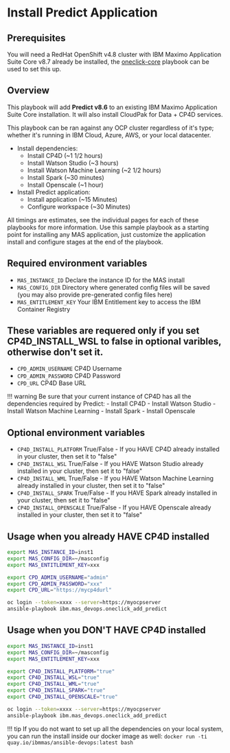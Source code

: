 # Install Predict Application

## Prerequisites
You will need a RedHat OpenShift v4.8 cluster with IBM Maximo Application Suite Core v8.7 already be installed, the [oneclick-core](oneclick-core.md) playbook can be used to set this up.

## Overview
This playbook will add **Predict v8.6** to an existing IBM Maximo Application Suite Core installation. It will also install CloudPak for Data + CP4D services.

This playbook can be ran against any OCP cluster regardless of it's type; whether it's running in IBM Cloud, Azure, AWS, or your local datacenter.

- Install dependencies:
    - Install CP4D (~1 1/2 hours)
    - Install Watson Studio (~3 hours)
    - Install Watson Machine Learning (~2 1/2 hours)
    - Install Spark (~30 minutes)
    - Install Openscale (~1 hour)
- Install Predict application:
    - Install application (~15 Minutes) 
    - Configure workspace (~30 Minutes) 

All timings are estimates, see the individual pages for each of these playbooks for more information.  Use this sample playbook as a starting point for installing any MAS application, just customize the application install and configure stages at the end of the playbook.

## Required environment variables
- `MAS_INSTANCE_ID` Declare the instance ID for the MAS install
- `MAS_CONFIG_DIR` Directory where generated config files will be saved (you may also provide pre-generated config files here)
- `MAS_ENTITLEMENT_KEY` Your IBM Entitlement key to access the IBM Container Registry

## These variables are requered only if you set CP4D_INSTALL_WSL to false in optional varibles, otherwise don't set it.
- `CPD_ADMIN_USERNAME` CP4D Username
- `CPD_ADMIN_PASSWORD` CP4D Password
- `CPD_URL` CP4D Base URL

!!! warning
    Be sure that your current instance of CP4D has all the dependencies required by Predict:
    - Install CP4D
    - Install Watson Studio
    - Install Watson Machine Learning
    - Install Spark
    - Install Openscale

## Optional environment variables
- `CP4D_INSTALL_PLATFORM` True/False - If you HAVE CP4D already installed in your cluster, then set it to "false"
- `CP4D_INSTALL_WSL` True/False - If you HAVE Watson Studio already installed in your cluster, then set it to "false"
- `CP4D_INSTALL_WML` True/False - If you HAVE Watson Machine Learning already installed in your cluster, then set it to "false"
- `CP4D_INSTALL_SPARK` True/False - If you HAVE Spark already installed in your cluster, then set it to "false"
- `CP4D_INSTALL_OPENSCALE` True/False - If you HAVE Openscale already installed in your cluster, then set it to "false"


## Usage when you already HAVE CP4D installed

```bash
export MAS_INSTANCE_ID=inst1
export MAS_CONFIG_DIR=~/masconfig
export MAS_ENTITLEMENT_KEY=xxx

export CPD_ADMIN_USERNAME="admin"
export CPD_ADMIN_PASSWORD="xxx"
export CPD_URL="https://mycp4durl"

oc login --token=xxxx --server=https://myocpserver
ansible-playbook ibm.mas_devops.oneclick_add_predict
```

## Usage when you DON'T HAVE CP4D installed
```bash
export MAS_INSTANCE_ID=inst1
export MAS_CONFIG_DIR=~/masconfig
export MAS_ENTITLEMENT_KEY=xxx

export CP4D_INSTALL_PLATFORM="true"
export CP4D_INSTALL_WSL="true"
export CP4D_INSTALL_WML="true"
export CP4D_INSTALL_SPARK="true"
export CP4D_INSTALL_OPENSCALE="true"

oc login --token=xxxx --server=https://myocpserver
ansible-playbook ibm.mas_devops.oneclick_add_predict
```

!!! tip
    If you do not want to set up all the dependencies on your local system, you can run the install inside our docker image as well: `docker run -ti quay.io/ibmmas/ansible-devops:latest bash`
